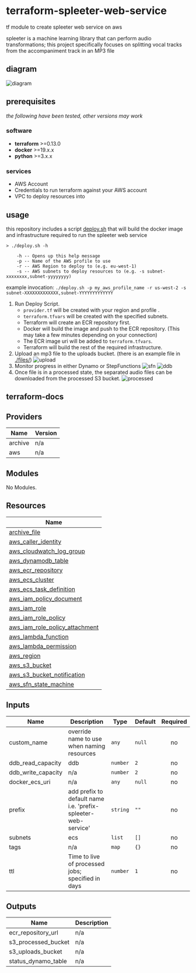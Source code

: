 # terraform-spleeter-web-service
tf module to create spleeter web service on aws

spleeter is a machine learning library that can perform audio transformations; this project specifically focuses on splitting vocal tracks from the accompaniment track in an MP3 file

## diagram
![diagram](./docs/images/architecture-diagram.png)

## prerequisites
*the following have been tested, other versions may work*

### software
- **terraform** >=0.13.0
- **docker** >=19.x.x
- **python** >=3.x.x

### services
- AWS Account
- Credentials to run terraform against your AWS account
- VPC to deploy resources into

## usage
this repository includes a script [deploy.sh](./deploy.sh) that will build the docker image and infrastructure required to run the spleeter web service

```
> ./deploy.sh -h

    -h -- Opens up this help message
    -p -- Name of the AWS profile to use
    -r -- AWS Region to deploy to (e.g. eu-west-1)
    -s -- AWS subnets to deploy resources to (e.g. -s subnet-xxxxxxxx,subnet-yyyyyyyy)
```

example invocation: `./deploy.sh -p my_aws_profile_name -r us-west-2 -s subnet-XXXXXXXXXXXXX,subnet-YYYYYYYYYYYYY`

1. Run Deploy Script.
    * `provider.tf` will be created with your region and profile .
    * `terraform.tfvars` will be created with the specified subnets.
    * Terraform will create an ECR repository first.
    * Docker will build the image and push to the ECR repository. (This may take a few minutes depending on your connection)
    * The ECR image uri will be added to `terraform.tfvars`.
    * Terraform will build the rest of the required infrastructure.
2. Upload an mp3 file to the uploads bucket. (there is an example file in [./files/](./files))
![upload](./docs/images/upload.png)
3. Monitor progress in either Dynamo or StepFunctions
![sfn](./docs/images/sfn.png)
![ddb](./docs/images/ddb.png)
4. Once file is in a processed state, the separated audio files can be downloaded from the processed S3 bucket.
![processed](./docs/images/processed.png)

## terraform-docs
## Providers

| Name | Version |
|------|---------|
| archive | n/a |
| aws | n/a |

## Modules

No Modules.

## Resources

| Name |
|------|
| [archive_file](https://registry.terraform.io/providers/hashicorp/archive/latest/docs/data-sources/file) |
| [aws_caller_identity](https://registry.terraform.io/providers/hashicorp/aws/latest/docs/data-sources/caller_identity) |
| [aws_cloudwatch_log_group](https://registry.terraform.io/providers/hashicorp/aws/latest/docs/resources/cloudwatch_log_group) |
| [aws_dynamodb_table](https://registry.terraform.io/providers/hashicorp/aws/latest/docs/resources/dynamodb_table) |
| [aws_ecr_repository](https://registry.terraform.io/providers/hashicorp/aws/latest/docs/resources/ecr_repository) |
| [aws_ecs_cluster](https://registry.terraform.io/providers/hashicorp/aws/latest/docs/resources/ecs_cluster) |
| [aws_ecs_task_definition](https://registry.terraform.io/providers/hashicorp/aws/latest/docs/resources/ecs_task_definition) |
| [aws_iam_policy_document](https://registry.terraform.io/providers/hashicorp/aws/latest/docs/data-sources/iam_policy_document) |
| [aws_iam_role](https://registry.terraform.io/providers/hashicorp/aws/latest/docs/resources/iam_role) |
| [aws_iam_role_policy](https://registry.terraform.io/providers/hashicorp/aws/latest/docs/resources/iam_role_policy) |
| [aws_iam_role_policy_attachment](https://registry.terraform.io/providers/hashicorp/aws/latest/docs/resources/iam_role_policy_attachment) |
| [aws_lambda_function](https://registry.terraform.io/providers/hashicorp/aws/latest/docs/resources/lambda_function) |
| [aws_lambda_permission](https://registry.terraform.io/providers/hashicorp/aws/latest/docs/resources/lambda_permission) |
| [aws_region](https://registry.terraform.io/providers/hashicorp/aws/latest/docs/data-sources/region) |
| [aws_s3_bucket](https://registry.terraform.io/providers/hashicorp/aws/latest/docs/resources/s3_bucket) |
| [aws_s3_bucket_notification](https://registry.terraform.io/providers/hashicorp/aws/latest/docs/resources/s3_bucket_notification) |
| [aws_sfn_state_machine](https://registry.terraform.io/providers/hashicorp/aws/latest/docs/resources/sfn_state_machine) |

## Inputs

| Name | Description | Type | Default | Required |
|------|-------------|------|---------|:--------:|
| custom\_name | override name to use when naming resources | `any` | `null` | no |
| ddb\_read\_capacity | ddb | `number` | `2` | no |
| ddb\_write\_capacity | n/a | `number` | `2` | no |
| docker\_ecs\_uri | n/a | `any` | `null` | no |
| prefix | add prefix to default name i.e. 'prefix-spleeter-web-service' | `string` | `""` | no |
| subnets | ecs | `list` | `[]` | no |
| tags | n/a | `map` | `{}` | no |
| ttl | Time to live of processed jobs; specified in days | `number` | `1` | no |

## Outputs

| Name | Description |
|------|-------------|
| ecr\_repository\_url | n/a |
| s3\_processed\_bucket | n/a |
| s3\_uploads\_bucket | n/a |
| status\_dynamo\_table | n/a |
